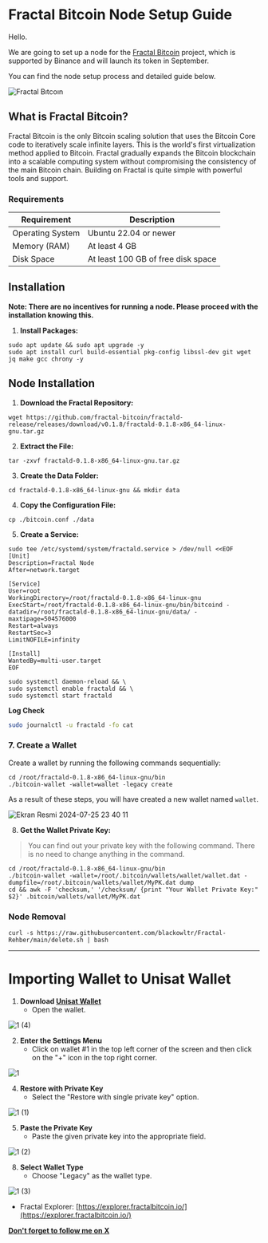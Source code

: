 # Fractal Bitcoin Node Setup Guide

Hello.

We are going to set up a node for the [Fractal Bitcoin](https://www.fractalbitcoin.io/) project, which is supported by Binance and will launch its token in September.

You can find the node setup process and detailed guide below.

![Fractal Bıtcoın](https://github.com/user-attachments/assets/b2d78de2-2afd-49c5-bc0c-604f1cfe8831)


## What is Fractal Bitcoin?

Fractal Bitcoin is the only Bitcoin scaling solution that uses the Bitcoin Core code to iteratively scale infinite layers. This is the world's first virtualization method applied to Bitcoin. Fractal gradually expands the Bitcoin blockchain into a scalable computing system without compromising the consistency of the main Bitcoin chain. Building on Fractal is quite simple with powerful tools and support.

### Requirements

| Requirement                  | Description                         |
|------------------------------|-------------------------------------|
| Operating System              | Ubuntu 22.04 or newer               |
| Memory (RAM)                 | At least 4 GB                       |
| Disk Space                   | At least 100 GB of free disk space  |

## Installation

**Note: There are no incentives for running a node. Please proceed with the installation knowing this.**

1. **Install Packages:**

```shell
sudo apt update && sudo apt upgrade -y
sudo apt install curl build-essential pkg-config libssl-dev git wget jq make gcc chrony -y
```

## Node Installation

1. **Download the Fractal Repository:**

```shell
wget https://github.com/fractal-bitcoin/fractald-release/releases/download/v0.1.8/fractald-0.1.8-x86_64-linux-gnu.tar.gz
```

2. **Extract the File:**

```shell
tar -zxvf fractald-0.1.8-x86_64-linux-gnu.tar.gz
```

3. **Create the Data Folder:**

```shell
cd fractald-0.1.8-x86_64-linux-gnu && mkdir data
```

4. **Copy the Configuration File:**

```shell
cp ./bitcoin.conf ./data
```

5. **Create a Service:**

```shell
sudo tee /etc/systemd/system/fractald.service > /dev/null <<EOF
[Unit]
Description=Fractal Node
After=network.target

[Service]
User=root
WorkingDirectory=/root/fractald-0.1.8-x86_64-linux-gnu
ExecStart=/root/fractald-0.1.8-x86_64-linux-gnu/bin/bitcoind -datadir=/root/fractald-0.1.8-x86_64-linux-gnu/data/ -maxtipage=504576000
Restart=always
RestartSec=3
LimitNOFILE=infinity

[Install]
WantedBy=multi-user.target
EOF
```

```shell
sudo systemctl daemon-reload && \
sudo systemctl enable fractald && \
sudo systemctl start fractald
```

**Log Check**

```bash
sudo journalctl -u fractald -fo cat
```

### 7. Create a Wallet

Create a wallet by running the following commands sequentially:

```shell
cd /root/fractald-0.1.8-x86_64-linux-gnu/bin
./bitcoin-wallet -wallet=wallet -legacy create
```
As a result of these steps, you will have created a new wallet named `wallet`.

![Ekran Resmi 2024-07-25 23 40 11](https://github.com/user-attachments/assets/347d7ae9-5de4-42de-a0cc-9c7b7edef409)

8. **Get the Wallet Private Key:**
> You can find out your private key with the following command. There is no need to change anything in the command.
```shell
cd /root/fractald-0.1.8-x86_64-linux-gnu/bin
./bitcoin-wallet -wallet=/root/.bitcoin/wallets/wallet/wallet.dat -dumpfile=/root/.bitcoin/wallets/wallet/MyPK.dat dump
cd && awk -F 'checksum,' '/checksum/ {print "Your Wallet Private Key:" $2}' .bitcoin/wallets/wallet/MyPK.dat
```

### Node Removal
```shell
curl -s https://raw.githubusercontent.com/blackowltr/Fractal-Rehber/main/delete.sh | bash
```
---------

# Importing Wallet to Unisat Wallet

1. **Download [Unisat Wallet](https://chromewebstore.google.com/detail/unisat-wallet/ppbibelpcjmhbdihakflkdcoccbgbkpo?pli=1)**
   - Open the wallet.

![1  (4)](https://github.com/user-attachments/assets/a5cb92dc-417b-4868-bcbb-68e24e3dd354)

2. **Enter the Settings Menu**
   - Click on wallet #1 in the top left corner of the screen and then click on the "+" icon in the top right corner.

![1](https://github.com/user-attachments/assets/116dedbd-a1f8-44cf-b7dd-828d6efe4207)

4. **Restore with Private Key**
   - Select the "Restore with single private key" option.

![1  (1)](https://github.com/user-attachments/assets/ada6a10e-0c6b-4007-8acf-18376100e426)

5. **Paste the Private Key**
   - Paste the given private key into the appropriate field.

![1  (2)](https://github.com/user-attachments/assets/1e61209c-1128-4bd6-a87e-f8ed96924fc6)

8. **Select Wallet Type**
   - Choose "Legacy" as the wallet type.

![1  (3)](https://github.com/user-attachments/assets/09497321-4475-4831-8ff6-d786d0fe295d)

* Fractal Explorer: [https://explorer.fractalbitcoin.io/](https://explorer.fractalbitcoin.io/)

**[Don't forget to follow me on X](https://x.com/brsbtc)**
